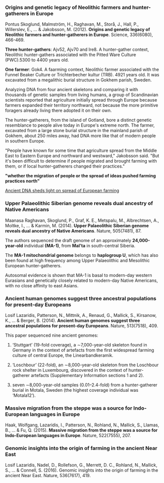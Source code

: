 ### Origins and genetic legacy of Neolithic farmers and hunter-gatherers in Europe

Pontus Skoglund, Malmström, H., Raghavan, M., Storå, J., Hall, P., Willerslev, E., ... & Jakobsson, M. (2012). **Origins and genetic legacy of Neolithic farmers and hunter-gatherers in Europe**. Science, 336(6080), 466-469.

**Three hunter-gathers**: Ajv52, Ajv70 and Ire8. A hunter-gather context, Neolithic hunter-gathers associated with the Pitted Ware Culture (PWC).5300 to 4400 years old.

**One farmer**: Gok4. A faarming context, Neolithic farmer associated with the Funnel Beaker Culture or Trichterbecher kultur (TRB). 4921 years old. It was excavated from a megalithic burial structure in Gokhem parish, Sweden.


Analyzing DNA from four ancient skeletons and comparing it with thousands of genetic samples from living humans, a group of Scandinavian scientists reported that agriculture initially spread through Europe because farmers expanded their territory northward, not because the more primitive foragers already living there adopted it on their own.

The hunter-gatherers, from the island of Gotland, bore a distinct genetic resemblance to people alive today in Europe's extreme north. The farmer, excavated from a large stone burial structure in the mainland parish of Gokhem, about 250 miles away, had DNA more like that of modern people in southern Europe.

"People have known for some time that agriculture spread from the Middle East to Eastern Europe and northward and westward," Jakobsson said. "But it's been difficult to determine if people migrated and brought farming with them, or if local hunter-gatherers changed their practices."

**"whether the migration of people or the spread of ideas pushed farming practices north"**

[Ancient DNA sheds light on spread of European farming](https://www.latimes.com/science/la-xpm-2012-apr-27-la-sci-dna-europe-agriculture-20120427-story.html)

### Upper Palaeolithic Siberian genome reveals dual ancestry of Native Americans

Maanasa Raghavan, Skoglund, P., Graf, K. E., Metspalu, M., Albrechtsen, A., Moltke, I., ... & Karmin, M. (2014). **Upper Palaeolithic Siberian genome reveals dual ancestry of Native Americans**. Nature, 505(7481), 87.


The authors sequenced the draft genome of an approximately **24,000-year-old** individual **(MA-1)**, from **Mal’ta** in south-central Siberia.

The **MA-1 mitochondrial genome** belongs to **haplogroup U**, which has also been found at high frequency among Upper Palaeolithic and Mesolithic European hunter-gatherers.

Autosomal evidence is shown that MA-1 is basal to modern-day western Eurasians and genetically closely related to modern-day Native Americans, with no close affinity to east Asians.


### Ancient human genomes suggest three ancestral populations for present-day Europeans

Losif Lazaridis, Patterson, N., Mittnik, A., Renaud, G., Mallick, S., Kirsanow, K., ... & Berger, B. (2014). **Ancient human genomes suggest three ancestral populations for present-day Europeans**. Nature, 513(7518), 409.


This paper sequenced nine ancient genomes: 

1. ‘Stuttgart’ (19-fold coverage), a ∼7,000-year-old skeleton found in Germany in the context of artefacts from the first widespread farming culture of central Europe, the Linearbandkeramik.

2. ‘Loschbour’ (22-fold), an ∼8,000-year-old skeleton from the Loschbour rock shelter in Luxembourg, discovered in the context of hunter-gatherer artefacts (Supplementary Information sections 1 and 2).

3. seven ∼8,000-year-old samples (0.01–2.4-fold) from a hunter-gatherer burial in Motala, Sweden (the highest coverage individual was ‘Motala12’).


### Massive migration from the steppe was a source for Indo-European languages in Europe

Haak, Wolfgang, Lazaridis, I., Patterson, N., Rohland, N., Mallick, S., Llamas, B., ... & Fu, Q. (2015). **Massive migration from the steppe was a source for Indo-European languages in Europe**. Nature, 522(7555), 207.


### Genomic insights into the origin of farming in the ancient Near East

Losif Lazaridis, Nadel, D., Rollefson, G., Merrett, D. C., Rohland, N., Mallick, S., ... & Connell, S. (2016). Genomic insights into the origin of farming in the ancient Near East. Nature, 536(7617), 419.


